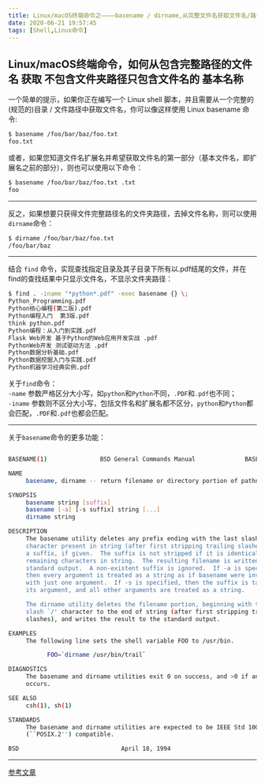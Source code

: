 ```yaml
---
title: Linux/macOS终端命令之————basename / dirname,从完整文件名获取文件名/路径名
date: 2020-06-21 19:57:45
tags: [Shell,Linux命令]
---
```


## Linux/macOS终端命令，如何从包含完整路径的文件名 获取 不包含文件夹路径只包含文件名的 基本名称

一个简单的提示，如果你正在编写一个 Linux shell 脚本，并且需要从一个完整的(规范的)目录 / 文件路径中获取文件名，你可以像这样使用 Linux basename 命令:

```bash
$ basename /foo/bar/baz/foo.txt
foo.txt
```

<!-- more -->

或者，如果您知道文件名扩展名并希望获取文件名的第一部分（基本文件名，即扩展名之前的部分），则也可以使用以下命令：

```bash
$ basename /foo/bar/baz/foo.txt .txt
foo
```

---

反之，如果想要只获得文件完整路径名的文件夹路径，去掉文件名称，则可以使用`dirname`命令：  

```bash
$ dirname /foo/bar/baz/foo.txt
/foo/bar/baz
```

---

结合 `find` 命令，实现查找指定目录及其子目录下所有以.pdf结尾的文件，并在find的查找结果中只显示文件名，不显示文件夹路径：

```bash
$ find . -iname "*python*.pdf" -exec basename {} \;
Python_Programming.pdf
Python核心编程(第二版).pdf
Python编程入门  第3版.pdf
think python.pdf
Python编程：从入门到实践.pdf
Flask Web开发 基于Python的Web应用开发实战 .pdf
PythonWeb开发 测试驱动方法 .pdf
Python数据分析基础.pdf
Python数据挖掘入门与实践.pdf
Python机器学习经典实例.pdf
```

关于`find`命令：  
`-name` 参数严格区分大小写，如`python`和`Python`不同，`.PDF`和`.pdf`也不同；  
`-iname` 参数则不区分大小写，包括文件名和扩展名都不区分，`python`和`Python`都会匹配，`.PDF`和`.pdf`也都会匹配。  

---

关于`basename`命令的更多功能：

```bash

BASENAME(1)               BSD General Commands Manual              BASENAME(1)

NAME
     basename, dirname -- return filename or directory portion of pathname

SYNOPSIS
     basename string [suffix]
     basename [-a] [-s suffix] string [...]
     dirname string

DESCRIPTION
     The basename utility deletes any prefix ending with the last slash `/'
     character present in string (after first stripping trailing slashes), and
     a suffix, if given.  The suffix is not stripped if it is identical to the
     remaining characters in string.  The resulting filename is written to the
     standard output.  A non-existent suffix is ignored.  If -a is specified,
     then every argument is treated as a string as if basename were invoked
     with just one argument.  If -s is specified, then the suffix is taken as
     its argument, and all other arguments are treated as a string.

     The dirname utility deletes the filename portion, beginning with the last
     slash `/' character to the end of string (after first stripping trailing
     slashes), and writes the result to the standard output.

EXAMPLES
     The following line sets the shell variable FOO to /usr/bin.

           FOO=`dirname /usr/bin/trail`

DIAGNOSTICS
     The basename and dirname utilities exit 0 on success, and >0 if an error
     occurs.

SEE ALSO
     csh(1), sh(1)

STANDARDS
     The basename and dirname utilities are expected to be IEEE Std 1003.2
     (``POSIX.2'') compatible.

BSD                             April 18, 1994                             BSD
```

---
[参考文章](https://alvinalexander.com/linux-unix/get-basename-from-full-filename-extension/)
